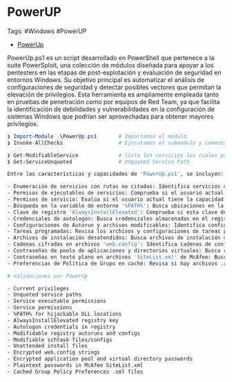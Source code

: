 # PowerUP

Tags: #Windows #PowerUP

* [PowerUp](https://github.com/PowerShellMafia/PowerSploit/blob/master/Privesc/PowerUp.ps1)

PowerUp.ps1 es un script desarrollado en PowerShell que pertenece a la suite PowerSploit, una colección de módulos diseñada para apoyar a los pentesters en las etapas de post-explotación y evaluación de seguridad en entornos Windows. Su objetivo principal es automatizar el análisis de configuraciones de seguridad y detectar posibles vectores que permitan la elevación de privilegios. Esta herramienta es ampliamente empleada tanto en pruebas de penetración como por equipos de Red Team, ya que facilita la identificación de debilidades y vulnerabilidades en la configuración de sistemas Windows que podrían ser aprovechadas para obtener mayores privilegios.

```powershell 
❯ Import-Module .\PowerUp.ps1       # Importamos el modulo 
❯ Invoke-AllChecks                  # Ejecutamos el submodulo y comenzamos con el escaneo 

❯ Get-ModifiableService             # lista los servicios los cuales pueden ser configurados 
❯ Get-ServiceUnquoted               # Unquoted Service Path 
```


```bash
Entre las características y capacidades de 'PowerUp.ps1', se incluyen:

- Enumeración de servicios con rutas no citadas: Identifica servicios donde la ruta del ejecutable no está entre comillas y contiene espacios, lo que podría permitir la inserción de ejecutables maliciosos en la ruta.
- Permisos de ejecutables de servicios: Comprueba si el usuario actual tiene permisos para modificar archivos de servicios de Windows que luego podrían ser ejecutados con privilegios elevados.
- Permisos de servicio: Evalúa si el usuario actual tiene la capacidad de modificar servicios de Windows o su configuración.
- Búsqueda en la variable de entorno '%PATH%': Busca ubicaciones en la variable de entorno '%PATH%' que podrían ser usadas para la inyección de DLLs maliciosas.
- Clave de registro 'AlwaysInstallElevated': Comprueba si esta clave de registro está configurada para permitir la instalación de programas con privilegios elevados.
- Credenciales de autologon: Busca credenciales almacenadas en el registro que permiten el inicio de sesión automático.
- Configuraciones de Autorun y archivos modificables: Identifica configuraciones de autorun y archivos del sistema que son modificables y podrían ser abusados para ejecutar código al reiniciar el sistema o al iniciar sesión.
- Tareas programadas: Revisa los archivos y configuraciones de tareas programadas que podrían ser modificadas para obtener ejecución de código con privilegios.
- Archivos de instalación desatendidos: Busca archivos de instalación desatendida que pueden contener credenciales en texto plano.
- Cadenas cifradas en archivos 'web.config': Identifica cadenas de configuración cifradas que podrían incluir información sensible.
- Contraseñas de pools de aplicaciones y directorios virtuales: Busca contraseñas cifradas asociadas con pools de aplicaciones y directorios virtuales en IIS que podrían ser descifradas.
- Contraseñas en texto plano en archivos 'SiteList.xml' de McAfee: Busca archivos de configuración de McAfee que pueden contener contraseñas en texto plano.
- Preferencias de Política de Grupo en caché: Revisa si hay archivos .xml de Política de Grupo que contienen contraseñas o configuraciones que podrían ser explotadas.

# Validaciones por PowerUp

- Current privileges
- Unquoted service paths
- Service executable permissions
- Service permissions
- %PATH% for hijackable DLL locations
- AlwaysInstallElevated registry key
- Autologon credentials in registry
- Modifidable registry autoruns and configs
- Modifiable schtask files/configs 
- Unattended install files  
- Encrypted web.config strings
- Encrypted application pool and virtual directory passwords
- Plaintext passwords in McAfee SiteList.xml
- Cached Group Policy Preferences .xml files
```

